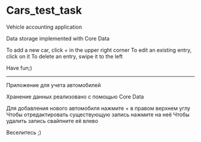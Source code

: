 # Cars_test_task

Vehicle accounting application

Data storage implemented with Core Data

To add a new car, click + in the upper right corner
To edit an existing entry, click on it
To delete an entry, swipe it to the left

Have fun;)

----------------------------------------

Приложение для учета автомобилей

Хранение данных реализовано с помощью Core Data 

Для добавления нового автомобиля нажмите + в правом верхнем углу
Чтобы отредактировать существующую запись нажмите на неё
Чтобы удалить запись свайпните её влево 

Веселитесь ;)
